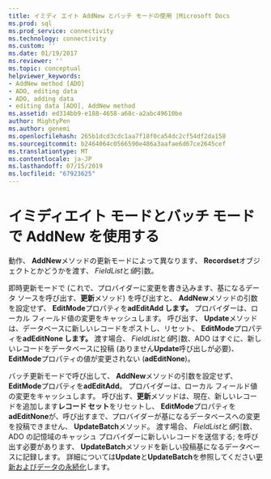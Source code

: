 ```yaml
---
title: イミディ エイト AddNew とバッチ モードの使用 |Microsoft Docs
ms.prod: sql
ms.prod_service: connectivity
ms.technology: connectivity
ms.custom: ''
ms.date: 01/19/2017
ms.reviewer: ''
ms.topic: conceptual
helpviewer_keywords:
- AddNew method [ADO]
- ADO, editing data
- ADO, adding data
- editing data [ADO], AddNew method
ms.assetid: ed314bb9-e188-4658-a68c-a2abc49610be
author: MightyPen
ms.author: genemi
ms.openlocfilehash: 265b1dcd3cdc1aa7f18f0ca54dc2cf54df2da158
ms.sourcegitcommit: b2464064c0566590e486a3aafae6d67ce2645cef
ms.translationtype: MT
ms.contentlocale: ja-JP
ms.lasthandoff: 07/15/2019
ms.locfileid: "67923625"
---
```

# <a name="using-addnew-in-immediate-and-batch-modes"></a>イミディエイト モードとバッチ モードで AddNew を使用する
動作、 **AddNew**メソッドの更新モードによって異なります、 **Recordset**オブジェクトとかどうかを渡す、 *FieldList*と*値*引数。  
  
 即時更新モードで (これで、プロバイダーに変更を書き込みます、基になるデータ ソースを呼び出す、**更新**メソッド) を呼び出すと、 **AddNew**メソッドの引数を設定せず、 **EditMode**プロパティを**adEditAdd します。** プロバイダーは、ローカル フィールド値の変更をキャッシュします。 呼び出す、 **Update**メソッドは、データベースに新しいレコードをポストし、リセット、 **EditMode**プロパティを**adEditNone します。** 渡す場合、 *FieldList*と*値*引数、ADO はすぐに、新しいレコードをデータベースに投稿 (ありません**Update**呼び出しが必要)、 **EditMode**プロパティの値が変更されない (**adEditNone**)。  
  
 バッチ更新モードで呼び出して、 **AddNew**メソッドの引数を設定せず、 **EditMode**プロパティを**adEditAdd**。 プロバイダーは、ローカル フィールド値の変更をキャッシュします。 呼び出す、**更新**メソッドは、現在、新しいレコードを追加します**レコード セット**をリセットし、 **EditMode**プロパティを**adEditNone**が、呼び出すまで、プロバイダーが基になるデータベースへの変更を投稿できません、 **UpdateBatch**メソッド。 渡す場合、 *FieldList*と*値*引数、ADO の記憶域のキャッシュ プロバイダーに新しいレコードを送信する; を呼び出す必要があります、 **UpdateBatch**メソッドを新しい投稿基になるデータベースに記録します。 詳細については**Update**と**UpdateBatch**を参照してください[更新およびデータの永続化](../../../ado/guide/data/updating-and-persisting-data.md)します。
